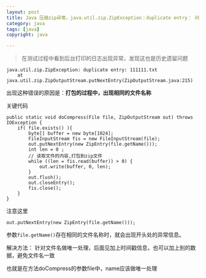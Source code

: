 ```yaml
---
layout: post
title: Java 压缩zip异常，java.util.zip.ZipException：duplicate entry： 问题
category: java
tags: [java]
copyright: java

---
```

> 在测试过程中看到后台打印的日志出现异常，发现这也是历史遗留问题
```
java.util.zip.ZipException: duplicate entry: 111111.txt
	at java.util.zip.ZipOutputStream.putNextEntry(ZipOutputStream.java:215)
```
出现这种错误的原因是：**打包的过程中，出现相同的文件名称**

关键代码
```
public static void doCompress(File file, ZipOutputStream out) throws IOException {
    if( file.exists() ){
        byte[] buffer = new byte[1024];
        FileInputStream fis = new FileInputStream(file);
        out.putNextEntry(new ZipEntry(file.getName()));
        int len = 0 ;
        // 读取文件的内容,打包到zip文件
        while ((len = fis.read(buffer)) > 0) {
            out.write(buffer, 0, len);
        }
        out.flush();
        out.closeEntry();
        fis.close();
    }
}
```
注意这里
```
out.putNextEntry(new ZipEntry(file.getName()));
```
参数`file.getName()`存在相同的文件名称时，就会出现开头处的异常信息。

解决方法：
针对文件名做唯一处理，后面见加上时间戳信息，也可以加上别的数据，避免文件名一致

也就是在方法doCompress的参数file中，name应该做唯一处理

